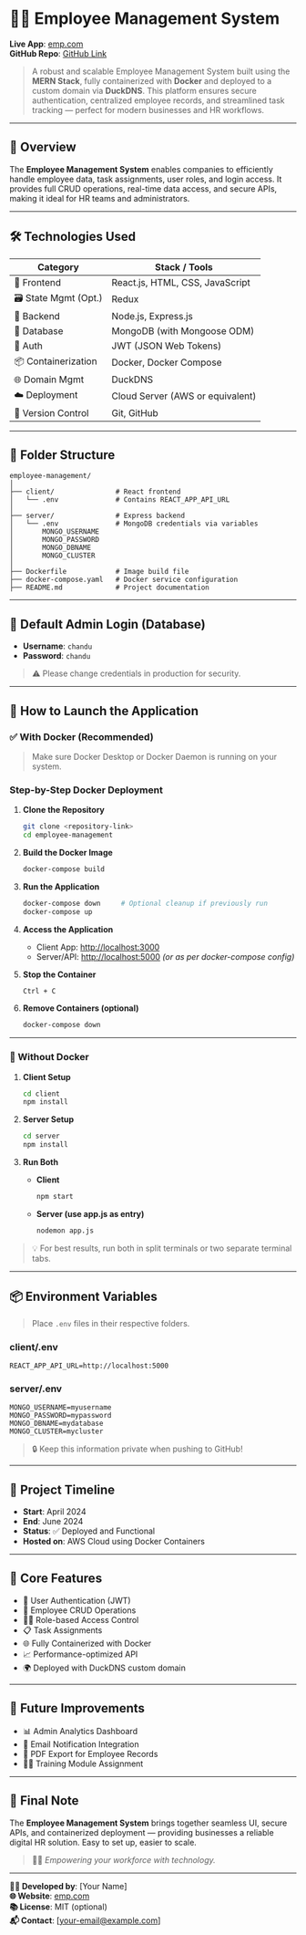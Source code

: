 # 👨‍💼 Employee Management System

**Live App**: [emp.com](#)  
**GitHub Repo**: [GitHub Link](#)

> A robust and scalable Employee Management System built using the **MERN Stack**, fully containerized with **Docker** and deployed to a custom domain via **DuckDNS**. This platform ensures secure authentication, centralized employee records, and streamlined task tracking — perfect for modern businesses and HR workflows.

---

## 🧠 Overview

The **Employee Management System** enables companies to efficiently handle employee data, task assignments, user roles, and login access. It provides full CRUD operations, real-time data access, and secure APIs, making it ideal for HR teams and administrators.

---

## 🛠️ Technologies Used

| Category           | Stack / Tools                                  |
|--------------------|-------------------------------------------------|
| 🎨 Frontend         | React.js, HTML, CSS, JavaScript                 |
| 🗃️ State Mgmt (Opt.) | Redux                                           |
| 🧠 Backend          | Node.js, Express.js                             |
| 🧾 Database         | MongoDB (with Mongoose ODM)                     |
| 🔐 Auth             | JWT (JSON Web Tokens)                           |
| 📦 Containerization | Docker, Docker Compose                          |
| 🌐 Domain Mgmt      | DuckDNS                                         |
| ☁️ Deployment       | Cloud Server (AWS or equivalent)               |
| 🔁 Version Control  | Git, GitHub                                     |

---

## 📁 Folder Structure

```
employee-management/
│
├── client/               # React frontend
│   └── .env              # Contains REACT_APP_API_URL
│
├── server/               # Express backend
│   └── .env              # MongoDB credentials via variables
│       MONGO_USERNAME
│       MONGO_PASSWORD
│       MONGO_DBNAME
│       MONGO_CLUSTER
│
├── Dockerfile            # Image build file
├── docker-compose.yaml   # Docker service configuration
├── README.md             # Project documentation
```

---

## 🔐 Default Admin Login (Database)

- **Username**: `chandu`  
- **Password**: `chandu`

> ⚠️ Please change credentials in production for security.

---

## 🚀 How to Launch the Application

### ✅ With Docker (Recommended)

> Make sure Docker Desktop or Docker Daemon is running on your system.

### Step-by-Step Docker Deployment

1. **Clone the Repository**
   ```bash
   git clone <repository-link>
   cd employee-management
   ```

2. **Build the Docker Image**
   ```bash
   docker-compose build
   ```

3. **Run the Application**
   ```bash
   docker-compose down     # Optional cleanup if previously run
   docker-compose up
   ```

4. **Access the Application**
   - Client App: [http://localhost:3000](http://localhost:3000)
   - Server/API: [http://localhost:5000](http://localhost:5000) *(or as per docker-compose config)*

5. **Stop the Container**
   ```bash
   Ctrl + C
   ```

6. **Remove Containers (optional)**
   ```bash
   docker-compose down
   ```

---

### 🚀 Without Docker

1. **Client Setup**
   ```bash
   cd client
   npm install
   ```

2. **Server Setup**
   ```bash
   cd server
   npm install
   ```

3. **Run Both**
   - **Client**
     ```bash
     npm start
     ```
   - **Server (use app.js as entry)**
     ```bash
     nodemon app.js
     ```

> 💡 For best results, run both in split terminals or two separate terminal tabs.

---

## 📦 Environment Variables

> Place `.env` files in their respective folders.

### client/.env
```env
REACT_APP_API_URL=http://localhost:5000
```

### server/.env
```env
MONGO_USERNAME=myusername
MONGO_PASSWORD=mypassword
MONGO_DBNAME=mydatabase
MONGO_CLUSTER=mycluster
```

> 🔒 Keep this information private when pushing to GitHub!

---

## 📅 Project Timeline

- **Start**: April 2024  
- **End**: June 2024  
- **Status**: ✅ Deployed and Functional  
- **Hosted on**: AWS Cloud using Docker Containers

---

## 🌟 Core Features

- 👤 User Authentication (JWT)
- 📄 Employee CRUD Operations
- 🧑‍💼 Role-based Access Control
- 📋 Task Assignments
- 🌐 Fully Containerized with Docker
- 📈 Performance-optimized API
- 🌍 Deployed with DuckDNS custom domain

---

## 🔮 Future Improvements

- 📊 Admin Analytics Dashboard  
- 📨 Email Notification Integration  
- 🧾 PDF Export for Employee Records  
- 🧑‍🏫 Training Module Assignment  

---

## 🙌 Final Note

The **Employee Management System** brings together seamless UI, secure APIs, and containerized deployment — providing businesses a reliable digital HR solution. Easy to set up, easier to scale.

> 👨‍💻 *Empowering your workforce with technology.*

---

**🧑‍💻 Developed by**: [Your Name]  
**🌐 Website**: [emp.com](#)  
**📚 License**: MIT (optional)  
**📬 Contact**: [your-email@example.com]
